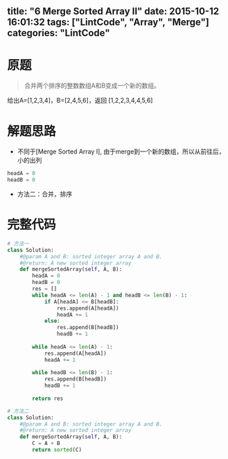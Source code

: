 title: "6 Merge Sorted Array II"
date: 2015-10-12 16:01:32
tags: ["LintCode", "Array", "Merge"]
categories: "LintCode"
---

# 原题
>合并两个排序的整数数组A和B变成一个新的数组。

给出A=[1,2,3,4]，B=[2,4,5,6]，返回 [1,2,2,3,4,4,5,6]

# 解题思路
* 不同于[Merge Sorted Array I], 由于merge到一个新的数组，所以从前往后，小的出列
```python
headA = 0
headB = 0
```
* 方法二：合并，排序

# 完整代码
```python
# 方法一
class Solution:
    #@param A and B: sorted integer array A and B.
    #@return: A new sorted integer array
    def mergeSortedArray(self, A, B):
        headA = 0
        headB = 0
        res = []
        while headA <= len(A) - 1 and headB <= len(B) - 1:
            if A[headA] <= B[headB]:
                res.append(A[headA])
                headA += 1
            else:
                res.append(B[headB])
                headB += 1
        
        while headA <= len(A) - 1:
            res.append(A[headA])
            headA += 1
            
        while headB <= len(B) - 1:
            res.append(B[headB])
            headB += 1
            
        return res

# 方法二
class Solution:
    #@param A and B: sorted integer array A and B.
    #@return: A new sorted integer array
    def mergeSortedArray(self, A, B):
        C = A + B
        return sorted(C)
```
